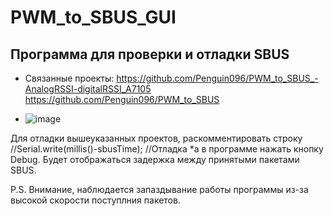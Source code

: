 # PWM_to_SBUS_GUI
## Программа для проверки и отладки SBUS
* Связанные проекты: https://github.com/Penguin096/PWM_to_SBUS_-AnalogRSSI-digitalRSSI_A7105 https://github.com/Penguin096/PWM_to_SBUS

* ![image](https://user-images.githubusercontent.com/65414023/115794217-4cb21480-a3d6-11eb-99b4-ec390be02e36.png)


Для отладки вышеуказанных проектов, раскомментировать строку
//Serial.write(millis()-sbusTime);  //Отладка
*а в программе нажать кнопку Debug. Будет отображаться задержка между принятыми пакетами SBUS.

P.S. Внимание, наблюдается запаздывание работы программы из-за высокой скорости поступлния пакетов.
